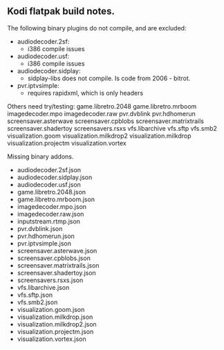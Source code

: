 
## Kodi flatpak build notes.

The following binary plugins do not compile, and are excluded:

 * audiodecoder.2sf:
   - i386 compile issues
 * audiodecoder.usf:
   - i386 compile issues
 * audiodecoder.sidplay:
   - sidplay-libs does not compile. Is code from 2006 - bitrot.
 * pvr.iptvsimple:
   - requires rapidxml, which is only headers

Others need try/testing:
game.libretro.2048
game.libretro.mrboom
imagedecoder.mpo
imagedecoder.raw
pvr.dvblink
pvr.hdhomerun
screensaver.asterwave
screensaver.cpblobs
screensaver.matrixtrails
screensaver.shadertoy
screensavers.rsxs
vfs.libarchive
vfs.sftp
vfs.smb2
visualization.goom
visualization.milkdrop2
visualization.milkdrop
visualization.projectm
visualization.vortex





Missing binary addons.

 * audiodecoder.2sf.json
 * audiodecoder.sidplay.json
 * audiodecoder.usf.json
 * game.libretro.2048.json
 * game.libretro.mrboom.json
 * imagedecoder.mpo.json
 * imagedecoder.raw.json
 * inputstream.rtmp.json
 * pvr.dvblink.json
 * pvr.hdhomerun.json
 * pvr.iptvsimple.json
 * screensaver.asterwave.json
 * screensaver.cpblobs.json
 * screensaver.matrixtrails.json
 * screensaver.shadertoy.json
 * screensavers.rsxs.json
 * vfs.libarchive.json
 * vfs.sftp.json
 * vfs.smb2.json
 * visualization.goom.json
 * visualization.milkdrop.json
 * visualization.milkdrop2.json
 * visualization.projectm.json
 * visualization.vortex.json
